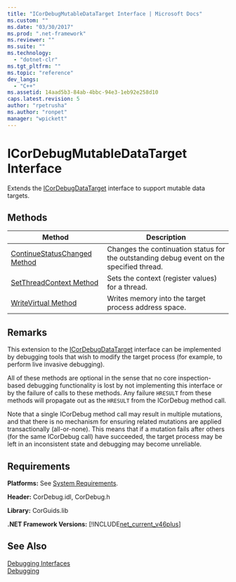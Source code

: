 ```yaml
---
title: "ICorDebugMutableDataTarget Interface | Microsoft Docs"
ms.custom: ""
ms.date: "03/30/2017"
ms.prod: ".net-framework"
ms.reviewer: ""
ms.suite: ""
ms.technology: 
  - "dotnet-clr"
ms.tgt_pltfrm: ""
ms.topic: "reference"
dev_langs: 
  - "C++"
ms.assetid: 14aad5b3-84ab-4bbc-94e3-1eb92e258d10
caps.latest.revision: 5
author: "rpetrusha"
ms.author: "ronpet"
manager: "wpickett"
---
```

# ICorDebugMutableDataTarget Interface
Extends the [ICorDebugDataTarget](../../../../docs/framework/unmanaged-api/debugging/icordebugdatatarget-interface.md) interface to support mutable data targets.  
  
## Methods  
  
|Method|Description|  
|------------|-----------------|  
|[ContinueStatusChanged Method](../../../../docs/framework/unmanaged-api/debugging/icordebugmutabledatatarget-continuestatuschanged-method.md)|Changes the continuation status for the outstanding debug event on the specified thread.|  
|[SetThreadContext Method](../../../../docs/framework/unmanaged-api/debugging/icordebugmutabledatatarget-setthreadcontext-method.md)|Sets the context (register values) for a thread.|  
|[WriteVirtual Method](../../../../docs/framework/unmanaged-api/debugging/icordebugmutabledatatarget-writevirtual-method.md)|Writes memory into the target process address space.|  
  
## Remarks  
 This extension to the [ICorDebugDataTarget](../../../../docs/framework/unmanaged-api/debugging/icordebugdatatarget-interface.md) interface can be implemented by debugging tools that wish to modify the target process (for example, to perform live invasive debugging).  
  
 All of these methods are optional in the sense that no core inspection-based debugging functionality is lost by not implementing this interface or by the failure of calls to these methods.  Any failure `HRESULT` from these methods will propagate out as the `HRESULT` from the ICorDebug method call.  
  
 Note that a single ICorDebug method call may result in multiple mutations, and that there is no mechanism for ensuring related mutations are applied transactionally (all-or-none).  This means that if a mutation fails after others (for the same ICorDebug call) have succeeded, the target process may be left in an inconsistent state and debugging may become unreliable.  
  
## Requirements  
 **Platforms:** See [System Requirements](../../../../docs/framework/get-started/system-requirements.md).  
  
 **Header:** CorDebug.idl, CorDebug.h  
  
 **Library:** CorGuids.lib  
  
 **.NET Framework Versions:** [!INCLUDE[net_current_v46plus](../../../../includes/net-current-v46plus-md.md)]  
  
## See Also  
 [Debugging Interfaces](../../../../docs/framework/unmanaged-api/debugging/debugging-interfaces.md)   
 [Debugging](../../../../docs/framework/unmanaged-api/debugging/index.md)
